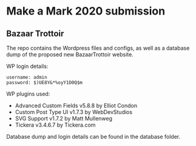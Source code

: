# Make a Mark 2020 submission

## Bazaar Trottoir

The repo contains the Wordpress files and configs, as well as a database dump of the proposed new BazaarTrottoir website.

WP login details:

	username: admin
	password: $)UE8Y&*%oyY1D0Q$m

WP plugins used:
- Advanced Custom Fields v5.8.8 by Elliot Condon
- Custom Post Type UI v1.7.3 by WebDevStudios 
- SVG Support v1.7.2 by Matt Mullenweg 
- Tickera v3.4.6.7 by Tickera.com 

Database dump and login details can be found in the database folder. 
